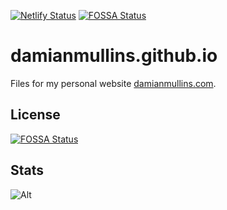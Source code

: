 [![Netlify Status](https://api.netlify.com/api/v1/badges/c3751089-2707-43c6-aea4-9f5880bcfba1/deploy-status)](https://app.netlify.com/sites/damianmullins/deploys)
[![FOSSA Status](https://app.fossa.io/api/projects/git%2Bgithub.com%2FDamianMullins%2Fdamianmullins.com.svg?type=shield)](https://app.fossa.io/projects/git%2Bgithub.com%2FDamianMullins%2Fdamianmullins.com?ref=badge_shield)

damianmullins.github.io
=======================

Files for my personal website [damianmullins.com](https://www.damianmullins.com).


## License
[![FOSSA Status](https://app.fossa.io/api/projects/git%2Bgithub.com%2FDamianMullins%2Fdamianmullins.com.svg?type=large)](https://app.fossa.io/projects/git%2Bgithub.com%2FDamianMullins%2Fdamianmullins.com?ref=badge_large)

## Stats

![Alt](https://repobeats.axiom.co/api/embed/8fc28190a695d9ef368aa4dc3a4507f6ae6f0722.svg "Repobeats analytics image")
